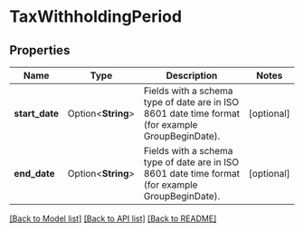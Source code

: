 # TaxWithholdingPeriod

## Properties

Name | Type | Description | Notes
------------ | ------------- | ------------- | -------------
**start_date** | Option<**String**> | Fields with a schema type of date are in ISO 8601 date time format (for example GroupBeginDate). | [optional]
**end_date** | Option<**String**> | Fields with a schema type of date are in ISO 8601 date time format (for example GroupBeginDate). | [optional]

[[Back to Model list]](../README.md#documentation-for-models) [[Back to API list]](../README.md#documentation-for-api-endpoints) [[Back to README]](../README.md)


